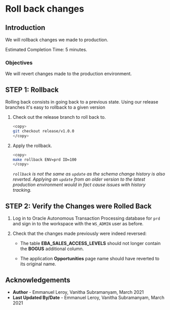 # Roll back changes

## Introduction

We will rollback changes we made to production.

Estimated Completion Time: 5 minutes.

### Objectives

We will revert changes made to the production environment.

## **STEP 1:** Rollback

Rolling back consists in going back to a previous state. Using our release branches it's easy to rollback to a given version

1. Check out the release branch to roll back to.

    ```bash
    <copy>
    git checkout release/v1.0.0
    </copy>
    ```

2. Apply the rollback.

    ```bash
    <copy>
    make rollback ENV=prd ID=100
    </copy>
    ```

    *`rollback` is not the same as `update` as the schema change history is also reverted. Applying an `update` from an older version to the latest production environment would in fact cause issues with history tracking.*

## **STEP 2:** Verify the Changes were Rolled Back

1. Log in to Oracle Autonomous Transaction Processing database for `prd` and sign in to the workspace with the `WS_ADMIN` user as before.

2. Check that the changes made previously were indeed reversed:

    - The table **EBA\_SALES\_ACCESS\_LEVELS** should not longer contain the **BOGUS** additional column.

    - The application **Opportunities** page name should have reverted to its original name.



## Acknowledgements

 - **Author** - Emmanuel Leroy, Vanitha Subramanyam, March 2021
 - **Last Updated By/Date** - Emmanuel Leroy, Vanitha Subramanyam, March 2021
